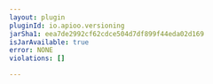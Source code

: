 ```yaml
---
layout: plugin
pluginId: io.apioo.versioning
jarSha1: eea7de2992cf62cdce504d7df899f44eda02d169
isJarAvailable: true
error: NONE
violations: []

---
```

